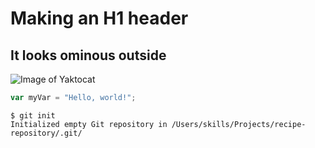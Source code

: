 # Making an H1 header
## It looks ominous outside

![Image of Yaktocat](https://octodex.github.com/images/yaktocat.png)

``` javascript
var myVar = "Hello, world!";
```
```
$ git init
Initialized empty Git repository in /Users/skills/Projects/recipe-repository/.git/
```
